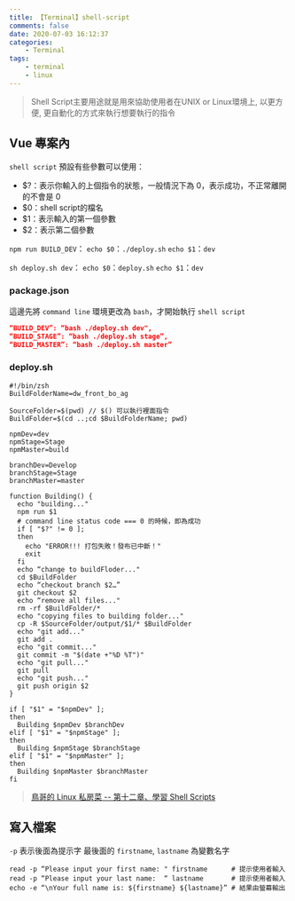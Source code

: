 ```yaml
---
title: 【Terminal】shell-script
comments: false
date: 2020-07-03 16:12:37
categories:
    - Terminal
tags:
    - terminal
    - linux
---
```


> Shell Script主要用途就是用來協助使用者在UNIX or Linux環境上, 以更方便, 更自動化的方式來執行想要執行的指令

## Vue 專案內
`shell script` 預設有些參數可以使用：
- $?：表示你輸入的上個指令的狀態，一般情況下為 0，表示成功，不正常離開的不會是 0
- $0：shell script的檔名
- $1：表示輸入的第一個參數
- $2：表示第二個參數

`npm run BUILD_DEV`：
`echo $0`：`./deploy.sh`
`echo $1`：`dev`

`sh deploy.sh dev`：
`echo $0`：`deploy.sh`
`echo $1`：`dev`

### package.json
這邊先將 `command line` 環境更改為 `bash`，才開始執行 `shell script`
```json
“BUILD_DEV”: “bash ./deploy.sh dev",
“BUILD_STAGE”: “bash ./deploy.sh stage”,
“BUILD_MASTER”: “bash ./deploy.sh master”
```
### deploy.sh
```shell
#!/bin/zsh
BuildFolderName=dw_front_bo_ag

SourceFolder=$(pwd) // $() 可以執行裡面指令
BuildFolder=$(cd ..;cd $BuildFolderName; pwd)

npmDev=dev
npmStage=Stage
npmMaster=build

branchDev=Develop
branchStage=Stage
branchMaster=master

function Building() {
  echo "building..."
  npm run $1
  # command line status code === 0 的時候，即為成功
  if [ "$?" != 0 ];
  then
    echo "ERROR!!! 打包失敗！發布已中斷！"
    exit
  fi
  echo “change to buildFloder..."
  cd $BuildFolder
  echo “checkout branch $2…”
  git checkout $2
  echo “remove all files..."
  rm -rf $BuildFolder/*
  echo "copying files to building folder..."
  cp -R $SourceFolder/output/$1/* $BuildFolder
  echo "git add..."
  git add .
  echo "git commit..."
  git commit -m "$(date +"%D %T")"
  echo "git pull..."
  git pull
  echo "git push..."
  git push origin $2
}

if [ "$1" = "$npmDev" ];
then
  Building $npmDev $branchDev
elif [ "$1" = "$npmStage" ];
then
  Building $npmStage $branchStage
elif [ "$1" = "$npmMaster" ];
then
  Building $npmMaster $branchMaster
fi
```

> [鳥哥的 Linux 私房菜 -- 第十二章、學習 Shell Scripts](http://linux.vbird.org/linux_basic/0340bashshell-scripts.php)

## 寫入檔案
`-p` 表示後面為提示字
最後面的 `firstname`, `lastname` 為變數名字
```shell
read -p “Please input your first name: " firstname      # 提示使用者輸入
read -p “Please input your last name:  “ lastname       # 提示使用者輸入
echo -e “\nYour full name is: ${firstname} ${lastname}” # 結果由螢幕輸出
```